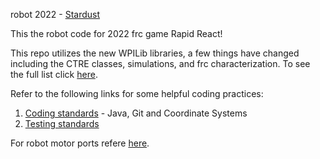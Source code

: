 robot 2022 - [Stardust](https://www.merriam-webster.com/dictionary/stardust) 

This the robot code for 2022 frc game Rapid React!

This repo utilizes the new WPILib libraries, a few things have changed including the CTRE classes, simulations, and frc characterization.
To see the full list click [here](https://docs.wpilib.org/en/stable/docs/yearly-overview/yearly-changelog.html).

Refer to the following links for some helpful coding practices:
  1. [Coding standards](https://docs.google.com/document/d/1wjHq51-bzSJR-BO-l3T-wEBya13GAoNFMxfUor_Xvgg/edit?usp=sharing) - Java, Git and Coordinate Systems
  2. [Testing standards](https://docs.google.com/document/d/1tLkKNnZtZWpVrd2wqikVC-b-zGm9ezkuKy7SaSeDjvU/edit?usp=sharing)

For robot motor ports refere [here](https://docs.google.com/spreadsheets/d/1yWLTcAw923RQjdEJuuJLYjoHKwN7y9Qaq_G0zw9_kWA/edit?usp=sharing).
